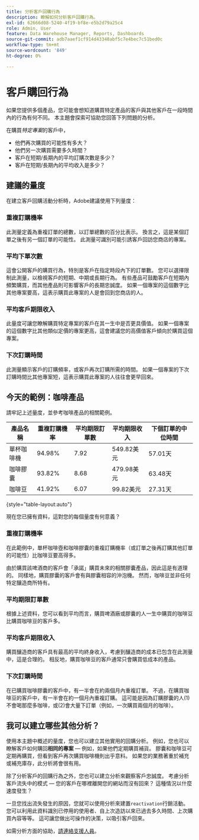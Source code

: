 ```yaml
---
title: 分析客戶回購行為
description: 瞭解如何分析客戶回購行為。
exl-id: 62666d08-5240-4f19-bf8e-e5b2d79a25c4
role: Admin, User
feature: Data Warehouse Manager, Reports, Dashboards
source-git-commit: adb7aaef1cf914d43348abf5c7e4bec7c51bed0c
workflow-type: tm+mt
source-wordcount: '849'
ht-degree: 0%

---
```


# 客戶購回行為

如果您提供多個產品，您可能會想知道購買特定產品的客戶與其他客戶在一段時間內的行為有何不同。 本主題會探索可協助您回答下列問題的分析。

在購買&#x200B;*特定專案*&#x200B;的客戶中，

* 他們再次購買的可能性有多大？
* 他們另一次購買需要多久時間？
* 客戶在短期/長期內的平均訂購次數是多少？
* 客戶在短期/長期內的平均收入是多少？

## 建議的量度

在建立客戶回購活動分析時，Adobe建議使用下列量度：

### 重複訂購機率

此測量定義為重複訂單的總數，以訂單總數的百分比表示。 換言之，這是某個訂單之後有另一個訂單的可能性。 此測量可識別可能引誘客戶回訪您商店的專案。

### 平均下單次數

這會公開客戶的購買行為，特別是客戶在指定時段內下的訂單數。 您可以選擇限制此測量，以檢視客戶的短期、中期或長期行為。 有些產品可鼓勵客戶在短期內頻繁購買，而其他產品則可影響客戶的長期忠誠度。 如果一個專案的這個數字比其他專案要高，這表示購買此專案的人是會回到您商店的人。

### 平均客戶期限收入

此量度可讓您瞭解購買特定專案的客戶在其一生中是否更具價值。 如果一個專案的這個數字比其他類似定價的專案更高，這會建議您的高價值客戶傾向於購買這個專案。

### 下次訂購時間

此測量顯示客戶的訂購頻率，或客戶再次訂購所需的時間。 如果一個專案的下次訂購時間比其他專案短，這表示購買此專案的人往往會更早回來。

## 今天的範例：咖啡產品

請牢記上述量度，並參考咖啡產品的相關範例。

| **產品名稱** | **重複訂購機率** | **平均期限訂單數** | **平均期限收入** | **下個訂單的中位時間** |
|-----|-----|-----|-----|-----|
| 單杯咖啡機 | 94.98% | 7.92 | 549.82美元 | 57.01天 |
| 咖啡膠囊 | 93.82% | 8.68 | 479.98美元 | 63.48天 |
| 咖啡豆 | 41.92% | 6.07 | 99.82美元 | 27.31天 |

{style="table-layout:auto"}

現在您已擁有資料，這對您的每個量度有何意義？

### 重複訂購機率

在此範例中，單杯咖啡壺和咖啡膠囊的重複訂購機率（或訂單之後再訂購其他訂單的可能性）比咖啡豆要高得多。

由於購買該啤酒商的客戶會「承諾」購買未來的相關膠囊產品，因此這是有道理的。 同樣地，購買膠囊的客戶會有與膠囊相容的沖泡機。 然而，咖啡豆並非任何特定釀造商所特有。

### 平均期限訂單數

根據上述資料，您可以看到平均而言，購買啤酒廠或膠囊的人一生中購買的咖啡豆比購買咖啡豆的客戶多。

### 平均客戶期限收入

購買釀造商的客戶具有最高的平均終身收入，考慮到釀造商的成本已包含在此測量中，這是合理的。 相反地，購買咖啡豆的客戶通常只會購買低成本的產品。

### 下次訂購時間

在已購買咖啡膠囊的客戶中，有一半會在約兩個月內重複訂單。 不過，在購買咖啡豆的客戶中，有一半會在約一個月內重複訂購。 這可能是因為訂購膠囊的人(1)不會喝那麼多咖啡，或(2)會大量下訂單（例如，一次購買兩個月的咖啡）。

## 我可以建立哪些其他分析？

使用本主題中概述的量度，您也可以建立其他實用的回購分析。 例如，您也可以瞭解客戶如何購回&#x200B;**相同的專案** — 例如，如果他們定期購買補貨。 膠囊和咖啡豆可定期再購買，但看到客戶再次購買咖啡機則出乎意料。 如果您的業務著重於補充或補充庫存，此分析將會很有用。

除了分析客戶的回購行為之外，您也可以建立分析來觀察客戶忠誠度。 考慮分析客戶流失中的模式 — 您的客戶在哪裡離開您的網站而沒有回來？ 這種情況以什麼速度發生？

一旦您找出流失發生的原因，您就可以使用分析來建置`reactivation`行銷活動。 您可以利用此資料識別已停用的使用者、自上次造訪以來已過去多久時間、上次購買內容等等。 這可讓您做出可操作的決策，以吸引客戶回來。

如需分析方面的協助，[請連絡支援人員](https://experienceleague.adobe.com/docs/commerce-knowledge-base/kb/troubleshooting/miscellaneous/mbi-service-policies.html)。

